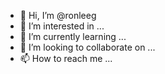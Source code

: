 - 👋 Hi, I’m @ronleeg
- 👀 I’m interested in ...
- 🌱 I’m currently learning ...
- 💞️ I’m looking to collaborate on ...
- 📫 How to reach me ...

<!---
ronleeg/ronleeg is a ✨ special ✨ repository because its `README.md` (this file) appears on your GitHub profile.
You can click the Preview link to take a look at your changes.
--->
